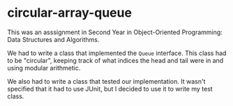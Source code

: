 # circular-array-queue
This was an asssignment in Second Year in Object-Oriented Programming: Data Structures and Algorithms.

We had to write a class that implemented the `Queue` interface.
This class had to be "circular", keeping track of what indices the head and tail were in and using modular arithmetic.

We also had to write a class that tested our implementation.
It wasn't specified that it had to use JUnit, but I decided to use it to write my test class.
